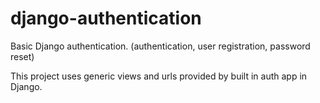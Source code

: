 # django-authentication
Basic Django authentication. (authentication, user registration, password reset)

This project uses generic views and urls provided by built in auth app in Django.

